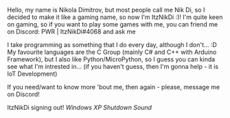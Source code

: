 Hello, my name is Nikola Dimitrov, but most people call me Nik Di, so I decided to make it like a gaming name, so now I'm ItzNikDi :)!
I'm quite keen on gaming, so if you want to play some games with me, you can friend me on Discord: PWR | ItzNikDi#4068 and ask me

I take programming as something that I do every day, although I don't... :D
My favourite languages are the C Group (mainly C# and C++ with Arduino Framework), but I also like Python/MicroPython, so I guess you can kinda see what I'm intrested in... (if you haven't guess, then I'm gonna help - it is IoT Development)

If you need/want to know more 'bout me, then again - please, message me on Discord!

ItzNikDi signing out! *Windows XP Shutdown Sound*
